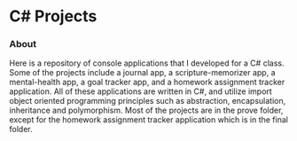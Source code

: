 # C# Projects

### About

Here is a repository of console applications that I developed for a C# class. Some of the projects include 
a journal app, a scripture-memorizer app, a mental-health app, a goal tracker app, and a homework assignment tracker application. All
of these applications are written in C#, and utilize import object oriented programming principles such as abstraction, encapsulation, inheritance and polymorphism. Most of the 
projects are in the prove folder, except for the homework assignment tracker application which is in the final folder. 
